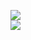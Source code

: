 [![](https://img.shields.io/badge/Made%20With-Github%20Spray-lightgrey.svg?style=for-the-badge&logo=github)](https://github.com/Annihil/github-spray#21817)  
[![](https://i.imgur.com/2DrTn0Z.gif)](https://github.com/Annihil/github-spray)